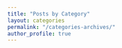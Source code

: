 ```yaml
---
title: "Posts by Category"
layout: categories
permalink: "/categories-archives/"
author_profile: true
---
```

